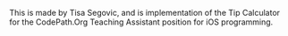 This is made by Tisa Segovic, and is implementation of the Tip Calculator for the CodePath.Org Teaching Assistant position for iOS programming.
